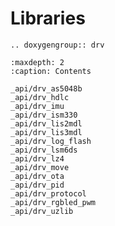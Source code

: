Libraries
=========

```{eval-rst}
.. doxygengroup:: drv
```

```{toctree}
:maxdepth: 2
:caption: Contents

_api/drv_as5048b
_api/drv_hdlc
_api/drv_imu
_api/drv_ism330
_api/drv_lis2mdl
_api/drv_lis3mdl
_api/drv_log_flash
_api/drv_lsm6ds
_api/drv_lz4
_api/drv_move
_api/drv_ota
_api/drv_pid
_api/drv_protocol
_api/drv_rgbled_pwm
_api/drv_uzlib
```
